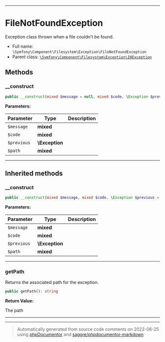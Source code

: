 ***

# FileNotFoundException

Exception class thrown when a file couldn't be found.



* Full name: `\Symfony\Component\Filesystem\Exception\FileNotFoundException`
* Parent class: [`\Symfony\Component\Filesystem\Exception\IOException`](./IOException.md)




## Methods


### __construct



```php
public __construct(mixed $message = null, mixed $code, \Exception $previous = null, mixed $path = null): mixed
```








**Parameters:**

| Parameter | Type | Description |
|-----------|------|-------------|
| `$message` | **mixed** |  |
| `$code` | **mixed** |  |
| `$previous` | **\Exception** |  |
| `$path` | **mixed** |  |




***


## Inherited methods


### __construct



```php
public __construct(mixed $message, mixed $code, \Exception $previous = null, mixed $path = null): mixed
```








**Parameters:**

| Parameter | Type | Description |
|-----------|------|-------------|
| `$message` | **mixed** |  |
| `$code` | **mixed** |  |
| `$previous` | **\Exception** |  |
| `$path` | **mixed** |  |




***

### getPath

Returns the associated path for the exception.

```php
public getPath(): string
```









**Return Value:**

The path



***


***
> Automatically generated from source code comments on 2022-06-25 using [phpDocumentor](http://www.phpdoc.org/) and [saggre/phpdocumentor-markdown](https://github.com/Saggre/phpDocumentor-markdown)
